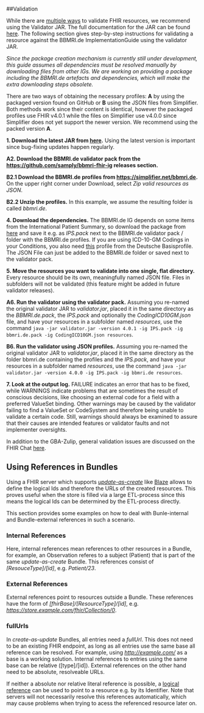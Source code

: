 ##Validation

While there are [multiple ways](https://www.hl7.org/fhir/validation.html) to validate FHIR resources, we recommend using the Validator JAR. The full documentation for the JAR can be found [here](https://wiki.hl7.org/index.php?title=Using_the_FHIR_Validator). The following section gives step-by-step instructions for validating a resource against the BBMRI.de ImplementationGuide using the validator JAR.

*Since the package creation mechanism is currently still under development, this guide assumes all dependencies must be resolved manually by downloading files from other IGs. We are working on providing a package including the BBMRI.de artefacts and dependencies, which will make the extra downloading steps obsolete.*

There are two ways of obtaining the necessary profiles: **A** by using the packaged version found on GitHub or **B** using the JSON files from Simplifier. Both methods work since their content is identical, however the packaged profiles use FHIR v4.0.1 while the files on Simplifier use v4.0.0 since Simplifier does not yet support the newer version. We recommend using the packed version **A**.

**1. Download the latest JAR from [here](https://fhir.github.io/latest-ig-publisher/org.hl7.fhir.validator.jar).** Using the latest version is important since bug-fixing updates happen regularly.

**A2. Download the BBMRI.de validator pack from the https://github.com/samply/bbmri-fhir-ig releases section.**

**B2.1 Download the BBMRI.de profiles from https://simplifier.net/bbmri.de.** On the upper right corner under Download, select *Zip valid resources as JSON*.

**B2.2 Unzip the profiles.** In this example, we assume the resulting folder is called *bbmri.de*.

**4. Download the dependencies.** The BBMRI.de IG depends on some items from the International Patient Summary, so download the package from [here](http://hl7.org/fhir/uv/ips/2019Sep/validator.pack) and save it e.g. as *IPS.pack* next to the BBMRI.de validator pack / folder with the BBMRI.de profiles. If you are using ICD-10-GM Codings in your Conditions, you also need [this](https://simplifier.net/basisprofil-de-r4/codingicd10gm) profile from the Deutsche Basisprofile. The JSON File can just be added to the BBMRI.de folder or saved next to the validator pack.

**5. Move the resources you want to validate into one single, flat directory.** Every resource should be its own, meaningfully named JSON file. Files in subfolders will not be validated (this feature might be added in future validator releases).

**A6. Run the validator using the validator pack.** Assuming you re-named the original validator JAR to *validator.jar*, placed it in the same directory as the *BBMRI.de.pack*, the *IPS.pack* and optionally the *CodingICD10GM.json* file, and have your resources in a subfolder named *resources*, use the command `java -jar validator.jar -version 4.0.1 -ig IPS.pack -ig bbmri.de.pack -ig CodingICD10GM.json resources`.

**B6. Run the validator using JSON profiles.** Assuming you re-named the original validator JAR to *validator.jar*, placed it in the same directory as the folder bbmri.de containing the profiles and the *IPS.pack*, and have your resources in a subfolder named *resources*, use the command `java -jar validator.jar -version 4.0.0 -ig IPS.pack -ig bbmri.de resources`.

**7. Look at the output log.** FAILURE indicates an error that has to be fixed, while WARNINGS indicate problems that are sometimes the result of conscious decisions, like choosing an external code for a field with a preferred ValueSet binding. Other warnings may be caused by the validator failing to find a ValueSet or CodeSystem and therefore being unable to validate a certain code. Still, warnings should always be examined to assure that their causes are intended features or validator faults and not implementer oversights.

In addition to the GBA-Zulip, general validation issues are discussed on the FHIR Chat [here](https://chat.fhir.org/#narrow/stream/179177-conformance).

## Using References in Bundles

Using a FHIR server which supports *[update-as-create](https://www.hl7.org/fhir/http.html#upsert)* like [Blaze](https://github.com/life-research/blaze) allows to define the logical Ids and therefore the URLs of the created resources.
This proves useful when the store is filled via a large ETL-process since this means the logical Ids can be determined by the ETL-process directly.

This section provides some examples on how to deal with Bunle-internal and Bundle-external references in such a scenario.

### Internal References

Here, internal references mean references to other resources in a Bundle, for example, an Observation referes to a subject (Patient) that is part of the same *update-as-create* Bundle. This references consist of *[ResouceType]/[id]*, e.g. *Patient/23*.

### External References

External references point to resources outside a Bundle. These references have the form of *[fhirBase]/[ResourceType]/[id]*, e.g. *https://store.example.com/fhir/Collection/0*.

### fullUrls

In *create-as-update* Bundles, all entries need a *fullUrl*. This does not need to be an existing FHIR endpoint, as long as all entries use the same base all reference can be resolved. 
For example, using *http://example.com/* as a base is a working solution. Internal references to entries using the same base can be relative ([type]/[id]).
External references on the other hand need to be absolute, resolveable URLs.

If neither a absolute nor relative literal reference is possible, a [logical reference](https://www.hl7.org/fhir/references.html#logical) can be used to point to a resource e.g. by its Identifier. Note that servers will not necessarily resolve this references automatically, which may cause problems when trying to acess the referenced resource later on. 